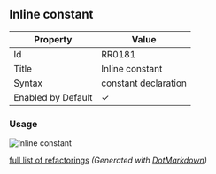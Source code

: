 ## Inline constant

| Property           | Value                |
| ------------------ | -------------------- |
| Id                 | RR0181               |
| Title              | Inline constant      |
| Syntax             | constant declaration |
| Enabled by Default | &#x2713;             |

### Usage

![Inline constant](../../images/refactorings/InlineConstant.png)

[full list of refactorings](Refactorings.md)
*\(Generated with [DotMarkdown](http://github.com/JosefPihrt/DotMarkdown)\)*